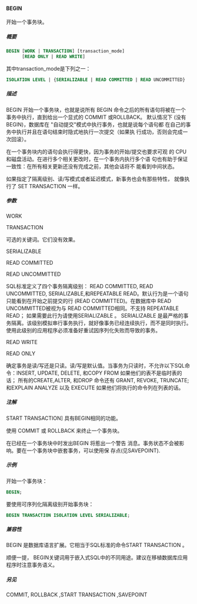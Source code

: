 #### BEGIN

开始一个事务块。

##### 概要

```sql
BEGIN [WORK | TRANSACTION] [transaction_mode]
      [READ ONLY | READ WRITE]
```

其中transaction_mode是下列之一：

```sql
ISOLATION LEVEL | {SERIALIZABLE | READ COMMITTED | READ UNCOMMITTED}
```

##### 描述

BEGIN 开始一个事务块，也就是说所有 BEGIN 命令之后的所有语句将被在一个 事务中执行，直到给出一个显式的 COMMIT 或ROLLBACK。 默认情况下 (没有 BEGIN)，数据库在 "自动提交"模式中执行事务，也就是说每个语句都 在自己的事务中执行并且在语句结束时隐式地执行一次提交（如果执 行成功，否则会完成一次回滚）。

在一个事务块内的语句会执行得更快，因为事务的开始/提交也要求可观 的 CPU 和磁盘活动。在进行多个相关更改时，在一个事务内执行多个语 句也有助于保证一致性：在所有相关更新还没有完成之前，其他会话将不 能看到中间状态。

如果指定了隔离级别、读/写模式或者延迟模式，新事务也会有那些特性， 就像执行了 SET TRANSACTION 一样。

##### 参数

WORK

TRANSACTION

可选的关键词。它们没有效果。

SERIALIZABLE

READ COMMITTED

READ UNCOMMITTED

SQL标准定义了四个事务隔离级别： READ COMMITTED, READ UNCOMMITTED, SERIALIZABLE,和REPEATABLE READ。默认行为是一个语句只能看到在开始之前提交的行 (READ COMMITTED)。在数据库中 READ UNCOMMITTED被视为与 READ COMMITTED相同。不支持 REPEATABLE READ； 如果需要此行为请使用SERIALIZABLE 。 SERIALIZABLE 是最严格的事务隔离。该级别模拟串行事务执行，就好像事务已经连续执行，而不是同时执行。使用此级别的应用程序必须准备好重试因序列化失败而导致的事务。

READ WRITE

READ ONLY

确定事务是读/写还是只读。读/写是默认值。当事务为只读时，不允许以下SQL命令：INSERT, UPDATE, DELETE, 和COPY FROM 如果他们的表不是临时表的话； 所有的CREATE,ALTER, 和DROP 命令还有 GRANT, REVOKE, TRUNCATE;和EXPLAIN ANALYZE 以及 EXECUTE 如果他们将执行的命令列在列表的话。

##### 注解

START TRANSACTION] 具有BEGIN相同的功能。

使用 COMMIT 或  ROLLBACK 来终止一个事务块。

在已经在一个事务块中时发出BEGIN 将惹出一个警告 消息。事务状态不会被影响。要在一个事务块中嵌套事务，可以使用保 存点(见SAVEPOINT).

##### 示例

开始一个事务块：

```sql
BEGIN;
```

要使用可序列化隔离级别开始事务块：

```sql
BEGIN TRANSACTION ISOLATION LEVEL SERIALIZABLE;
```

##### 兼容性

BEGIN 是数据库语言扩展。它相当于SQL标准的命令START TRANSACTION 。

顺便一提， BEGIN关键词用于嵌入式SQL中的不同用途。建议在移植数据库应用程序时注意事务语义。

##### 另见

COMMIT, ROLLBACK ,START TRANSACTION ,SAVEPOINT